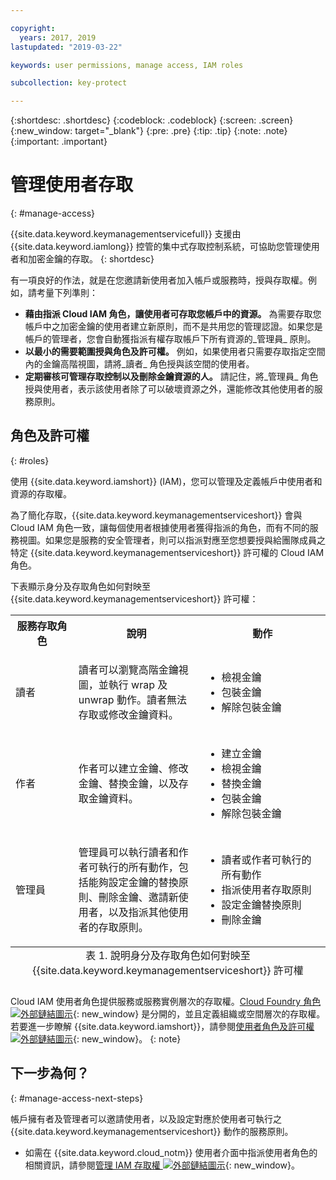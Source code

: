 ```yaml
---

copyright:
  years: 2017, 2019
lastupdated: "2019-03-22"

keywords: user permissions, manage access, IAM roles

subcollection: key-protect

---
```


{:shortdesc: .shortdesc}
{:codeblock: .codeblock}
{:screen: .screen}
{:new_window: target="_blank"}
{:pre: .pre}
{:tip: .tip}
{:note: .note}
{:important: .important}

# 管理使用者存取
{: #manage-access}

{{site.data.keyword.keymanagementservicefull}} 支援由 {{site.data.keyword.iamlong}} 控管的集中式存取控制系統，可協助您管理使用者和加密金鑰的存取。
{: shortdesc}

有一項良好的作法，就是在您邀請新使用者加入帳戶或服務時，授與存取權。例如，請考量下列準則：

- **藉由指派 Cloud IAM 角色，讓使用者可存取您帳戶中的資源。**
    為需要存取您帳戶中之加密金鑰的使用者建立新原則，而不是共用您的管理認證。如果您是帳戶的管理者，您會自動獲指派有權存取帳戶下所有資源的_管理員_ 原則。
- **以最小的需要範圍授與角色及許可權。**
    例如，如果使用者只需要存取指定空間內的金鑰高階視圖，請將_讀者_ 角色授與該空間的使用者。
- **定期審核可管理存取控制以及刪除金鑰資源的人。**
    請記住，將_管理員_ 角色授與使用者，表示該使用者除了可以破壞資源之外，還能修改其他使用者的服務原則。

## 角色及許可權
{: #roles}

使用 {{site.data.keyword.iamshort}} (IAM)，您可以管理及定義帳戶中使用者和資源的存取權。

為了簡化存取，{{site.data.keyword.keymanagementserviceshort}} 會與 Cloud IAM 角色一致，讓每個使用者根據使用者獲得指派的角色，而有不同的服務視圖。如果您是服務的安全管理者，則可以指派對應至您想要授與給團隊成員之特定 {{site.data.keyword.keymanagementserviceshort}} 許可權的 Cloud IAM 角色。

下表顯示身分及存取角色如何對映至 {{site.data.keyword.keymanagementserviceshort}} 許可權：

<table>
  <col width="20%">
  <col width="40%">
  <col width="40%">
  <tr>
    <th>服務存取角色</th>
    <th>說明</th>
    <th>動作</th>
  </tr>
  <tr>
    <td><p>讀者</p></td>
    <td><p>讀者可以瀏覽高階金鑰視圖，並執行 wrap 及 unwrap 動作。讀者無法存取或修改金鑰資料。</p></td>
    <td>
      <p>
        <ul>
          <li>檢視金鑰</li>
          <li>包裝金鑰</li>
          <li>解除包裝金鑰</li>
        </ul>
      </p>
    </td>
  </tr>
  <tr>
    <td><p>作者</p></td>
    <td><p>作者可以建立金鑰、修改金鑰、替換金鑰，以及存取金鑰資料。</p></td>
    <td>
      <p>
        <ul>
          <li>建立金鑰</li>
          <li>檢視金鑰</li>
          <li>替換金鑰</li>
          <li>包裝金鑰</li>
          <li>解除包裝金鑰</li>
        </ul>
      </p>
    </td>
  </tr>
  <tr>
    <td><p>管理員</p></td>
    <td><p>管理員可以執行讀者和作者可執行的所有動作，包括能夠設定金鑰的替換原則、刪除金鑰、邀請新使用者，以及指派其他使用者的存取原則。</p></td>
    <td>
      <p>
        <ul>
          <li>讀者或作者可執行的所有動作</li>
          <li>指派使用者存取原則</li>
          <li>設定金鑰替換原則</li>
          <li>刪除金鑰</li>
        </ul>
      </p>
    </td>
  </tr>
  <caption style="caption-side:bottom;">表 1. 說明身分及存取角色如何對映至 {{site.data.keyword.keymanagementserviceshort}} 許可權</caption>
</table>

Cloud IAM 使用者角色提供服務或服務實例層次的存取權。[Cloud Foundry 角色 ![外部鏈結圖示](../../icons/launch-glyph.svg "外部鏈結圖示")](/docs/iam?topic=iam-cfaccess){: new_window} 是分開的，並且定義組織或空間層次的存取權。若要進一步瞭解 {{site.data.keyword.iamshort}}，請參閱[使用者角色及許可權 ![外部鏈結圖示](../../icons/launch-glyph.svg "外部鏈結圖示")](/docs/iam?topic=iam-userroles){: new_window}。
{: note}

## 下一步為何？
{: #manage-access-next-steps}

帳戶擁有者及管理者可以邀請使用者，以及設定對應於使用者可執行之 {{site.data.keyword.keymanagementserviceshort}} 動作的服務原則。

- 如需在 {{site.data.keyword.cloud_notm}} 使用者介面中指派使用者角色的相關資訊，請參閱[管理 IAM 存取權 ![外部鏈結圖示](../../icons/launch-glyph.svg "外部鏈結圖示")](/docs/iam?topic=iam-getstarted){: new_window}。

